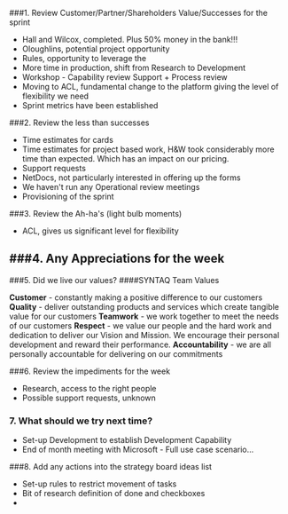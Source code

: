 ###1. Review Customer/Partner/Shareholders Value/Successes for the sprint
- Hall and Wilcox, completed. Plus 50% money in the bank!!!
- Oloughlins, potential project opportunity
- Rules, opportunity to leverage the
- More time in production, shift from Research to Development
- Workshop - Capability review Support + Process review
- Moving to ACL, fundamental change to the platform giving the level of flexibility we need 
- Sprint metrics have been established 

###2. Review the less than successes

- Time estimates for cards
- Time estimates for project based work, H&W took considerably more time than expected. Which has an impact on our pricing. 
- Support requests
- NetDocs, not particularly interested in offering up the forms 
- We haven't run any Operational review meetings
- Provisioning of the sprint

###3. Review the Ah-ha's (light bulb moments)
- ACL, gives us significant level for flexibility

###4. Any Appreciations for the week
- 

###5. Did we live our values?
####SYNTAQ Team Values

**Customer** - constantly making a positive difference to our customers 
**Quality** - deliver outstanding products and services which create tangible value for our customers
**Teamwork** - we work together to meet the needs of our customers
**Respect** - we value our people and the hard work and dedication to deliver our Vision and Mission. We encourage their personal development and reward their performance. 
**Accountability** - we are all personally accountable for delivering on our commitments

###6. Review the impediments for the week
- Research, access to the right people 
- Possible support requests, unknown

### 7. What should we try next time?
- Set-up Development to establish Development Capability
- End of month meeting with Microsoft - Full use case scenario...

###8. Add any actions into the strategy board ideas list
- Set-up rules to restrict movement of tasks
- Bit of research definition of done and checkboxes
-  